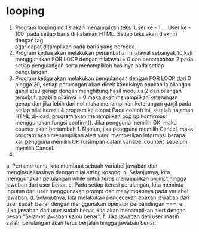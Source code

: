 # looping

1. Program looping no 1 s akan menampilkan teks 'User ke - 1 ... User ke - 100' pada setiap baris di halaman HTML. Setiap teks akan diakhiri dengan tag <br> agar dapat ditampilkan pada baris yang berbeda.
2. Program kedua akan melakukan penambahan nilaiawal sebanyak 10 kali menggunakan FOR LOOP dengan nilaiawal = 0 dan penambahan 2 pada setiap pengulangan serta menampilkan hasilnya pada setiap pengulangan. 
3. Program ketiga akan melakukan pengulangan dengan FOR LOOP dari 0 hingga 20, setiap perulangan akan dicek kondisinya apakah ia bilangan ganjil atau genap dengan menghitung hasil modulus 2 dari bilangan tersebut. apabila nilainya = 0 maka akan  menampilkan keterangan genap dan jika lebih dari nol maka menampilkan keterangan ganjil pada setiap nilai iterasi:
4.program ke empat Pada contoh ini, setelah halaman HTML di-load, program akan menampilkan pop up konfirmasi menggunakan fungsi confirm(). Jika pengguna memilih OK, maka counter akan bertambah 1. Namun, jika pengguna memilih Cancel, maka program akan menampilkan alert yang memberikan informasi berapa kali pengguna memilih OK (disimpan dalam variabel counter) sebelum memilih Cancel.
5. 
a. Pertama-tama, kita membuat sebuah variabel jawaban dan menginisialisasinya dengan nilai string kosong.
b. Selanjutnya, kita menggunakan perulangan while untuk terus menampilkan prompt hingga jawaban dari user benar.
c. Pada setiap iterasi perulangan, kita meminta inputan dari user menggunakan prompt dan menyimpannya pada variabel jawaban.
d. Selanjutnya, kita melakukan pengecekan apakah jawaban dari user sudah benar dengan menggunakan operator perbandingan ===.
e. Jika jawaban dari user sudah benar, kita akan menampilkan alert dengan pesan "Selamat jawaban kamu benar".
f. Jika jawaban dari user masih salah, perulangan akan terus berjalan hingga jawaban benar.
